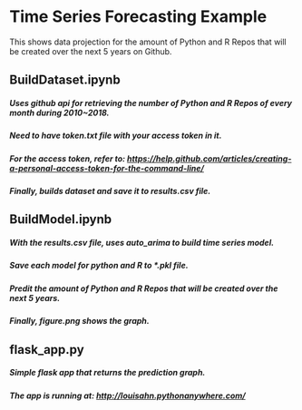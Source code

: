 # Time Series Forecasting Example
This shows data projection for the amount of Python and R Repos that will be created over the next 5 years on Github.

## BuildDataset.ipynb
##### Uses github api for retrieving the number of Python and R Repos of every month during 2010~2018. 
##### Need to have token.txt file with your access token in it. 
##### For the access token, refer to: https://help.github.com/articles/creating-a-personal-access-token-for-the-command-line/
##### Finally, builds dataset and save it to results.csv file.

## BuildModel.ipynb
##### With the results.csv file, uses auto_arima to build time series model.
##### Save each model for python and R to *.pkl file.
##### Predit the amount of Python and R Repos that will be created over the next 5 years. 
##### Finally, figure.png shows the graph.

## flask_app.py
##### Simple flask app that returns the prediction graph.
##### The app is running at: http://louisahn.pythonanywhere.com/

